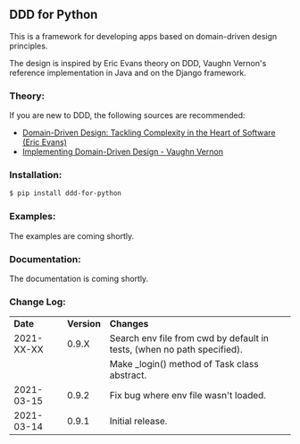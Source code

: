 ## DDD for Python  

This is a framework for developing apps based on domain-driven design principles.
  
The design is inspired by Eric Evans theory on DDD, Vaughn Vernon's reference implementation in Java and on the Django framework.
  
### Theory:  
  
If you are new to DDD, the following sources are recommended:
  
- [Domain-Driven Design: Tackling Complexity in the Heart of Software (Eric Evans)](https://www.amazon.com/Domain-Driven-Design-Tackling-Complexity-Software/dp/0321125215)  
- [Implementing Domain-Driven Design - Vaughn Vernon](https://www.amazon.com/Implementing-Domain-Driven-Design-Vaughn-Vernon/dp/0321834577)  
  
### Installation:  
  
```bash
$ pip install ddd-for-python
```
  
### Examples:  
  
The examples are coming shortly.  
  
### Documentation:  
  
The documentation is coming shortly.
  
### Change Log:  

| | | |  
|-|-|-|  
| __Date__   | __Version__ | __Changes__                                                                |
| 2021-XX-XX | 0.9.X       | Search env file from cwd by default in tests, (when no path specified).    |
|            |             | Make _login() method of Task class abstract.                               |
| 2021-03-15 | 0.9.2       | Fix bug where env file wasn't loaded.                                      |
| 2021-03-14 | 0.9.1       | Initial release.                                                           |
